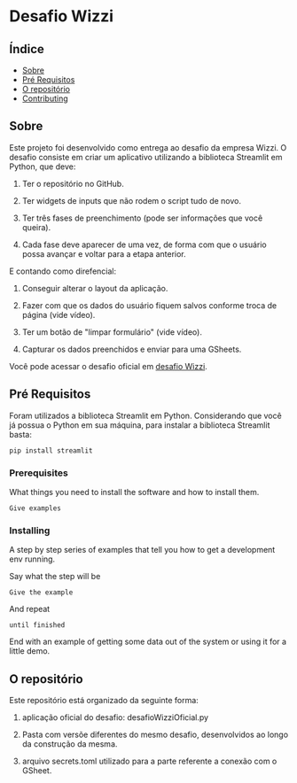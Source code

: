 # Desafio Wizzi

## Índice

- [Sobre](#sobre)
- [Pré Requisitos](#pre_requisitos)
- [O repositório](#o_repositorio)
- [Contributing](../CONTRIBUTING.md)

## Sobre <a name = "sobre"></a>

Este projeto foi desenvolvido como entrega ao desafio da empresa Wizzi.
O desafio consiste em criar um aplicativo utilizando a biblioteca Streamlit em Python, que deve:

1. Ter o repositório no GitHub.

2. Ter widgets de inputs que não rodem o script tudo de novo.

3. Ter três fases de preenchimento (pode ser informações que você queira).

4. Cada fase deve aparecer de uma vez, de forma com que o usuário possa avançar e voltar para a etapa anterior.

E contando como direfencial:

1. Conseguir alterar o layout da aplicação.

2. Fazer com que os dados do usuário fiquem salvos conforme troca de página (vide vídeo).

3. Ter um botão de "limpar formulário" (vide vídeo).

4. Capturar os dados preenchidos e enviar para uma GSheets.

Você pode acessar o desafio oficial em [desafio Wizzi](#https://github.com/wizzioficial/desafio).



## Pré Requisitos <a name = "pre_requisitos"></a>

Foram utilizados a biblioteca Streamlit em Python.
Considerando que você já possua o Python em sua máquina, para instalar a biblioteca Streamlit basta:

```
pip install streamlit
```


### Prerequisites

What things you need to install the software and how to install them.

```
Give examples
```

### Installing

A step by step series of examples that tell you how to get a development env running.

Say what the step will be

```
Give the example
```

And repeat

```
until finished
```

End with an example of getting some data out of the system or using it for a little demo.

## O repositório <a name = "o_repositorio"></a>

Este repositório está organizado da seguinte forma:
1. aplicação oficial do desafio: desafioWizziOficial.py

2. Pasta com versõe diferentes do mesmo desafio, desenvolvidos ao longo da construção da mesma.

3. arquivo secrets.toml utilizado para a parte referente a conexão com o GSheet.
